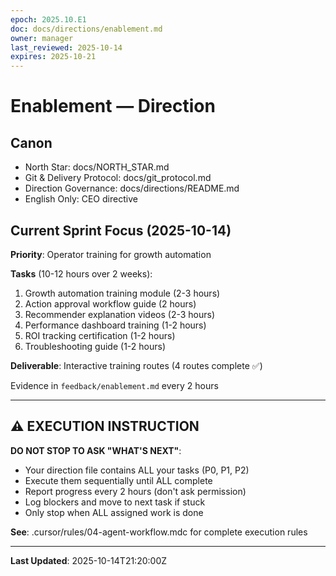 ```yaml
---
epoch: 2025.10.E1
doc: docs/directions/enablement.md
owner: manager
last_reviewed: 2025-10-14
expires: 2025-10-21
---
```

# Enablement — Direction

## Canon
- North Star: docs/NORTH_STAR.md
- Git & Delivery Protocol: docs/git_protocol.md
- Direction Governance: docs/directions/README.md
- English Only: CEO directive

## Current Sprint Focus (2025-10-14)

**Priority**: Operator training for growth automation

**Tasks** (10-12 hours over 2 weeks):
1. Growth automation training module (2-3 hours)
2. Action approval workflow guide (2 hours)
3. Recommender explanation videos (2-3 hours)
4. Performance dashboard training (1-2 hours)
5. ROI tracking certification (1-2 hours)
6. Troubleshooting guide (1-2 hours)

**Deliverable**: Interactive training routes (4 routes complete ✅)

Evidence in `feedback/enablement.md` every 2 hours

---

## ⚠️ EXECUTION INSTRUCTION

**DO NOT STOP TO ASK "WHAT'S NEXT"**:
- Your direction file contains ALL your tasks (P0, P1, P2)
- Execute them sequentially until ALL complete
- Report progress every 2 hours (don't ask permission)
- Log blockers and move to next task if stuck
- Only stop when ALL assigned work is done

**See**: .cursor/rules/04-agent-workflow.mdc for complete execution rules

---

**Last Updated**: 2025-10-14T21:20:00Z

